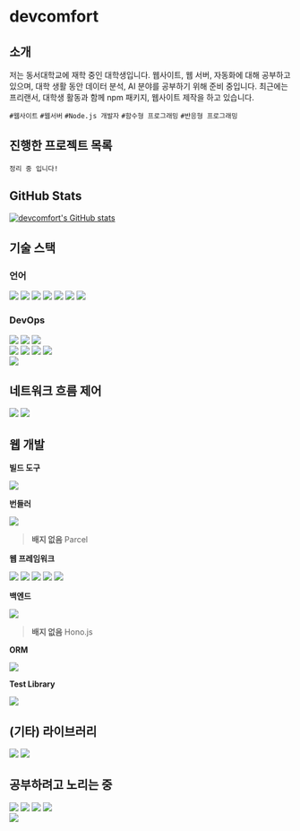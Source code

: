 <div align="left">

# devcomfort

## 소개

저는 동서대학교에 재학 중인 대학생입니다. 웹사이트, 웹 서버, 자동화에 대해 공부하고 있으며, 대학 생활 동안 데이터 분석, AI 분야를 공부하기 위해 준비 중입니다.
최근에는 프리랜서, 대학생 활동과 함께 npm 패키지, 웹사이트 제작을 하고 있습니다.

`#웹사이트` `#웹서버` `#Node.js 개발자`
`#함수형 프로그래밍` `#반응형 프로그래밍`

## 진행한 프로젝트 목록

`정리 중 입니다!`

## GitHub Stats

[![devcomfort's GitHub stats](https://github-readme-stats.vercel.app/api?username=devcomfort)](https://github.com/devcomfort)

## 기술 스택

### 언어

<img src="https://img.shields.io/badge/HTML-E34F26?style=flat-square&logo=HTML5&logoColor=white"/>
<img src="https://img.shields.io/badge/CSS-1572B6?style=flat-square&logo=CSS3&logoColor=white"/>
<img src="https://img.shields.io/badge/JavaScript-F7DF1E?style=flat-square&logo=JavaScript&logoColor=white"/>
<img src="https://img.shields.io/badge/TypeScript-3178C6?style=flat-square&logo=TypeScript&logoColor=white"/>
<img src="https://img.shields.io/badge/Python-3776AB?style=flat-square&logo=Python&logoColor=white"/>
<img src="https://img.shields.io/badge/Go-00ADD8?style=flat-square&logo=Go&logoColor=white"/>
<img src="https://img.shields.io/badge/C-A8B9CC?style=flat-square&logo=C&logoColor=white"/>

### DevOps

<img src="https://img.shields.io/badge/Git-F05032?style=flat-square&logo=Git&logoColor=white"/>
<img src="https://img.shields.io/badge/GitHub-181717?style=flat-square&logo=GitHub&logoColor=white"/> 
<img src="https://img.shields.io/badge/Notion-000000?style=flat-square&logo=Notion&logoColor=white"/>
<br>

<img src="https://img.shields.io/badge/Netlify-00C7B7?style=flat-square&logo=Netlify&logoColor=white"/>
<img src="https://img.shields.io/badge/Vercel-000000?style=flat-square&logo=Vercel&logoColor=white"/>
<img src="https://img.shields.io/badge/Cloudflare Pages-F38020?style=flat-square&logo=Cloudflare Pages&logoColor=white"/>
<img src="https://img.shields.io/badge/Github Actions-2088FF?style=flat-square&logo=Github Actions&logoColor=white"/>
<br>

<img src="https://img.shields.io/badge/.ENV-ECD53F?style=flat-square&logo=.ENV&logoColor=white"/>

## 네트워크 흐름 제어

<img src="https://img.shields.io/badge/Cloudflare-F38020?style=flat-square&logo=Cloudflare&logoColor=white"/>
<img src="https://img.shields.io/badge/NGINX-009639?style=flat-square&logo=NGINX&logoColor=white"/>

## 웹 개발

<!-- 빌드 도구 -->

<strong>빌드 도구</strong>

<img src="https://img.shields.io/badge/Vite-646CFF?style=flat-square&logo=Vite&logoColor=white"/>

<!-- 번들러 -->

<strong>번들러</strong>

<img src="https://img.shields.io/badge/WebPack-8DD6F9?style=flat-square&logo=WebPack&logoColor=white"/>

> **배지 없음**
> Parcel

<!-- 웹 프레임워크 -->

<strong>웹 프레임워크</strong>

<img src="https://img.shields.io/badge/Lit-324FFF?style=flat-square&logo=Lit&logoColor=white"/>
<img src="https://img.shields.io/badge/Svelte-FF3E00?style=flat-square&logo=Svelte&logoColor=white"/>
<img src="https://img.shields.io/badge/React-61DAFB?style=flat-square&logo=React&logoColor=white"/>
<img src="https://img.shields.io/badge/React Router-CA4245?style=flat-square&logo=React Router&logoColor=white"/>
<img src="https://img.shields.io/badge/React Query-FF4154?style=flat-square&logo=React Query&logoColor=white"/>

<!-- Backend Framework -->

<strong>백엔드</strong>

<img src="https://img.shields.io/badge/Koa-33333D?style=flat-square&logo=Koa&logoColor=white"/>

> **배지 없음**
> Hono.js

<!-- ORM -->

<strong>ORM</strong>

<img src="https://img.shields.io/badge/Prisma-2D3748?style=flat-square&logo=Prisma&logoColor=white"/>
<br>

<!-- Test Library -->

<strong> Test Library </strong>

<img src="https://img.shields.io/badge/Jest-C21325?style=flat-square&logo=Jest&logoColor=white"/>

## (기타) 라이브러리

<img src="https://img.shields.io/badge/ReactiveX-B7178C?style=flat-square&logo=ReactiveX&logoColor=white"/>
<img src="https://img.shields.io/badge/Puppeteer-FFAE1A?style=flat-square&logo=Puppeteer&logoColor=white"/>

## 공부하려고 노리는 중

<img src="https://img.shields.io/badge/Rust-000000?style=flat-square&logo=Rust&logoColor=white"/>
<img src="https://img.shields.io/badge/Clojure-5881D8?style=flat-square&logo=Clojure&logoColor=white"/>
<img src="https://img.shields.io/badge/Scala-DC322F?style=flat-square&logo=Scala&logoColor=white"/>
<img src="https://img.shields.io/badge/Kotlin-7F52FF?style=flat-square&logo=Kotlin&logoColor=white"/>
<br>

<img src="https://img.shields.io/badge/Vitest-6E9F18?style=flat-square&logo=Vitest&logoColor=white"/>

</div>
